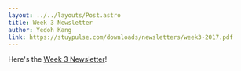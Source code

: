 ```yaml
---
layout: ../../layouts/Post.astro
title: Week 3 Newsletter
author: Yedoh Kang
link: https://stuypulse.com/downloads/newsletters/week3-2017.pdf
---
```

Here's the [Week 3 Newsletter](/downloads/newsletters/week3-2017.pdf)!
